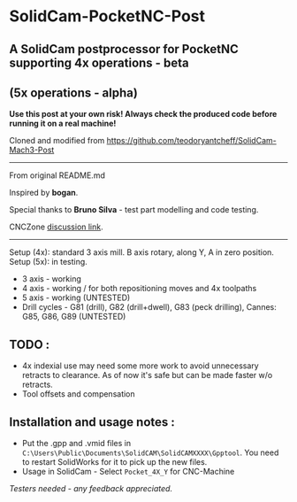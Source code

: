 # SolidCam-PocketNC-Post
## A SolidCam postprocessor for PocketNC supporting 4x operations - beta 

## (5x operations - alpha)

**Use this post at your own risk! Always check the produced code before running it on a real machine!**

Cloned and modified from https://github.com/teodoryantcheff/SolidCam-Mach3-Post


-----

From original README.md

Inspired by **bogan**.

Special thanks to **Bruno Silva** - test part modelling and code testing.

CNCZone [discussion link](http://www.cnczone.com/forums/solidcam/255556-cnc.html).

-----

Setup (4x): standard 3 axis mill. B axis rotary, along Y, A in zero position.
Setup (5x): in testing.

 - 3 axis - working
 - 4 axis - working / for both repositioning moves and 4x toolpaths
 - 5 axis - working (UNTESTED)
 - Drill cycles - G81 (drill), G82 (drill+dwell), G83 (peck drilling), Cannes: G85, G86, G89 (UNTESTED)
 
## TODO :
 - 4x indexial use may need some more work to avoid unnecessary retracts to clearance. As of now it's safe but can be made faster w/o retracts.
 - Tool offsets and compensation

## Installation and usage notes :
 - Put the .gpp and .vmid files in `C:\Users\Public\Documents\SolidCAM\SolidCAMXXXX\Gpptool`. You need to restart SolidWorks for it to pick up the new files.
 - Usage in SolidCam - Select `Pocket_4X_Y` for CNC-Machine

*Testers needed - any feedback appreciated.*
